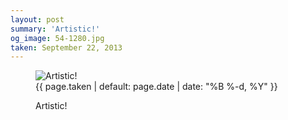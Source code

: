 ```yaml
---
layout: post
summary: 'Artistic!'
og_image: 54-1280.jpg
taken: September 22, 2013
---
```


<figure class="post" data-src="{{ site.assets_url }}/{{ page.og_image }}">
<img alt="Artistic!" sizes="(min-width: 700px) 50vw, calc(100vw - 2rem)" src="{{ site.assets_url }}/54-640.jpg" srcset="{{ site.assets_url }}/54-1280.jpg 1280w, {{ site.assets_url }}/54-960.jpg 960w, {{ site.assets_url }}/54-640.jpg 640w, {{ site.assets_url }}/54-320.jpg 320w"/>
<figcaption>
<time>{{ page.taken | default: page.date | date: "%B %-d, %Y" }}</time>
<p>Artistic!</p>
</figcaption>
</figure>
